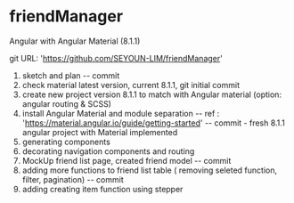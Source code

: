 # friendManager
Angular with Angular Material (8.1.1)

git URL: 'https://github.com/SEYOUN-LIM/friendManager'

1. sketch and plan
-- commit 
2. check material latest version, current 8.1.1, git initial commit
3. create new project version 8.1.1 to match with Angular material (option: angular routing & SCSS)
4. install Angular Material and module separation 
-- ref : 'https://material.angular.io/guide/getting-started'
-- commit - fresh 8.1.1 angular project with Material implemented
5. generating components
6. decorating navigation components and routing
7. MockUp friend list page, created friend model
-- commit
8. adding more functions to friend list table ( removing seleted function, filter, pagination)
-- commit
9. adding creating item function using stepper